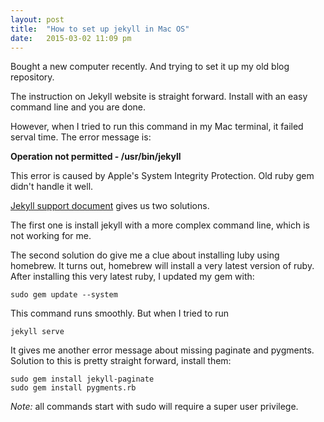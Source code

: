 ```yaml
---
layout: post
title:  "How to set up jekyll in Mac OS"
date:   2015-03-02 11:09 pm
---
```


Bought a new computer recently. And trying to set it up my old blog repository.

The instruction on Jekyll website is straight forward. Install with an easy command line and you are done.

However, when I tried to run this command in my Mac terminal, it failed serval time. The error message is:

 **Operation not permitted - /usr/bin/jekyll**

This error is caused by Apple's System Integrity Protection. Old ruby gem didn't handle it well.

[Jekyll support document](http://jekyllrb.com/docs/troubleshooting/#jekyll-amp-mac-os-x-1011) gives us two solutions. 

The first one is install jekyll with a more complex command line, which is not working for me. 

The second solution do give me a clue about installing luby using homebrew.
 It turns out, homebrew will install a very latest version of ruby.
  After installing this very latest ruby, I updated my gem with: 

```shell
sudo gem update --system
```

This command runs smoothly. But when I tried to run 

```shell
jekyll serve
```
It gives me another error message about missing paginate and pygments.
Solution to this is pretty straight forward, install them:

```shell
sudo gem install jekyll-paginate
sudo gem install pygments.rb
```

*Note:* all commands start with sudo will require a super user privilege. 
